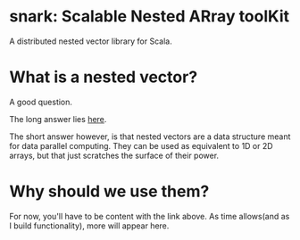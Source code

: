 snark: Scalable Nested ARray toolKit
=====

A distributed nested vector library for Scala.

What is a nested vector?
=====

A good question.

The long answer lies [here](http://www.cs.cmu.edu/~blelloch/papers/Ble90.pdf).

The short answer however, is that nested vectors are a data structure meant for data parallel computing. They can be used as equivalent to 1D or 2D arrays, but that just scratches the surface of their power.

Why should we use them?
=====

For now, you'll have to be content with the link above. As time allows(and as I build functionality), more will appear here.
